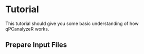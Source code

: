 <h1> Tutorial </h1>
  This tutorial should give you some basic understanding of how qPCanalyzeR works. 
  
  <h2> Prepare Input Files </h2>
